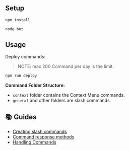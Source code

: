 ## Setup
```bash
npm install
```
```bash
node bot
```

## Usage

Deploy commands:
> NOTE: max 200 Command per day is the limit.

```bash
npm run deploy
```

**Command Folder Structure:**
- `context` folder contains the Context Menu commands.
- `general` and other folders are slash commands.

## 📚 Guides
- [Creating slash commands](https://discordjs.guide/creating-your-bot/slash-commands.html)
- [Command response methods](https://discordjs.guide/slash-commands/response-methods.html)
- [Handling Commands](https://discordjs.guide/creating-your-bot/command-handling.html#command-handling)
